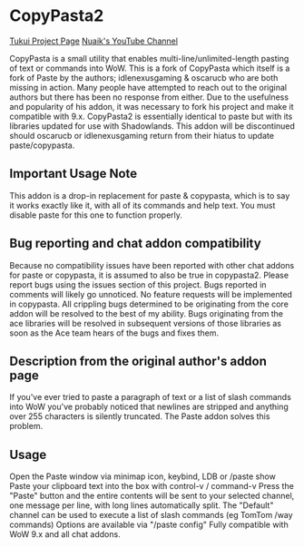 # CopyPasta2
[Tukui Project Page](https://www.tukui.org/addons.php?id=186)
[Nuaik's YouTube Channel](https://www.youtube.com/channel/UCMvK4RUJtojPBaKND8DULFw)

CopyPasta is a small utility that enables multi-line/unlimited-length pasting of text or commands into WoW. This is a fork of CopyPasta which itself is a fork of Paste by the authors; idlenexusgaming & oscarucb who are both missing in action. Many people have attempted to reach out to the original authors but there has been no response from either. Due to the usefulness and popularity of his addon, it was necessary to fork his project and make it compatible with 9.x.  CopyPasta2 is essentially identical to paste but with its libraries updated for use with Shadowlands.  This addon will be discontinued should oscarucb or idlenexusgaming return from their hiatus to update paste/copypasta.

## Important Usage Note
This addon is a drop-in replacement for paste & copypasta, which is to say it works exactly like it, with all of its commands and help text.  You must disable paste for this one to function properly.

## Bug reporting and chat addon compatibility
Because no compatibility issues have been reported with other chat addons for paste or copypasta, it is assumed to also be true in copypasta2.  Please report bugs using the issues section of this project.  Bugs reported in comments will likely go unnoticed.  No feature requests will be implemented in copypasta.  All crippling bugs determined to be originating from the core addon will be resolved to the best of my ability. Bugs originating from the ace libraries will be resolved in subsequent versions of those libraries as soon as the Ace team hears of the bugs and fixes them.

## Description from the original author's addon page
If you've ever tried to paste a paragraph of text or a list of slash commands into WoW you've probably noticed that newlines are stripped and anything over 255 characters is silently truncated. The Paste addon solves this problem.

## Usage

Open the Paste window via minimap icon, keybind, LDB or /paste show
Paste your clipboard text into the box with control-v / command-v
Press the "Paste" button and the entire contents will be sent to your selected channel, one message per line, with long lines automatically split.
The "Default" channel can be used to execute a list of slash commands (eg TomTom /way commands)
Options are available via "/paste config"
Fully compatible with WoW 9.x and all chat addons.